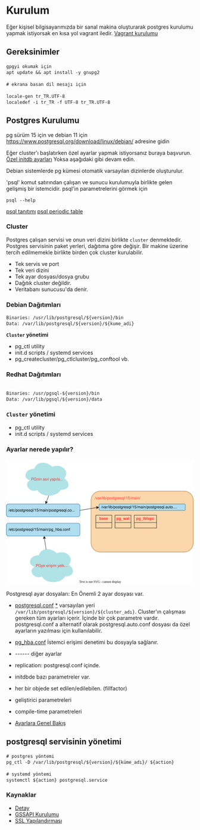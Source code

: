 # Kurulum

Eğer kişisel bilgisayarımızda bir sanal makina oluşturarak postgres kurulumu yapmak istiyorsak en kısa yol vagrant iledir. [Vagrant kurulumu](../vagrant.md) 
## Gereksinimler

```
gpgyi okumak için
apt update && apt install -y gnupg2

# ekrana basan dil mesajı için

locale-gen tr_TR.UTF-8
localedef -i tr_TR -f UTF-8 tr_TR.UTF-8

```

## Postgres Kurulumu
pg sürüm 15 için ve debian 11 için
https://www.postgresql.org/download/linux/debian/ adresine gidin

Eğer cluster'ı başlatırken özel ayarlar yapmak istiyorsanız buraya başvurun.
[Özel initdb ayarları](ozel_ayarlar.md)
Yoksa aşağıdaki gibi devam edin.

Debian sistemlerde pg kümesi otomatik varsayılan dizinlerde oluşturulur. 

'psql' komut satırından çalışan ve sunucu kurulumuyla birlikte gelen gelişmiş bir istemcidir. psql'in parametrelerini görmek için

```
psql --help
 ```
[psql tanıtımı](https://tubitak-bilgem-yte.github.io/pg-yonetici/mydoc_postgresql_istemcileri_psql.html)
[psql periodic table](https://www.reddit.com/media?url=https%3A%2F%2Fexternal-preview.redd.it%2FWouP-ObT2rA0hrikf25-ebcxL7QpJ8qqIbYwO4n42Fc.png%3Fwidth%3D1080%26crop%3Dsmart%26auto%3Dwebp%26s%3Def739bed33fcbbe432cf3f36fa3accb7fa3b8e4b)



### Cluster
Postgres çalışan servisi ve onun veri dizini birlikte `cluster` denmektedir.
Postgres servisinin paket yerleri, dağıtıma göre değişir. Bir makine üzerine tercih edilmemekle birlikte birden çok cluster kurulabilir.
* Tek servis ve port
* Tek veri dizini
* Tek ayar dosyası/dosya grubu
* Dağıtık cluster değildir.
* Veritabanı sunucusu'da denir.

### Debian Dağıtımları

```
Binaries: /usr/lib/postgresql/${version}/bin
Data: /var/lib/postgresql/${version}/${kume_adi}
```

**`Cluster` yönetimi**
* pg_ctl utility
* init.d scripts / systemd services
* pg_createcluster/pg_ctlcluster/pg_conftool vb.
 

### Redhat Dağıtımları

```

Binaries: /usr/pgsql-${version}/bin
Data: /var/lib/pgsql/${version}/data

```

### **`Cluster` yönetimi**
* pg_ctl utility
* init.d scripts / systemd services


### Ayarlar nerede yapılır?

![yapılandırma dosyaları](../images/pg-dosya-sistemi.svg)

Postgresql ayar dosyaları: En Önemli 2 ayar dosyası var.
*  [postgresql.conf](postgresql.conf.md) [*](https://postgresqlco.nf/en/doc/param/)
varsayılan yeri ```/var/lib/postgresql/${version}/${cluster_adı}```. Cluster'ın çalışması gereken tüm ayarları içerir. İçinde bir çok parametre vardır. postgresql.conf a alternatif olarak postgresql.auto.conf dosyası da özel ayarların yazılması için kullanılabilir.
* [pg_hba.conf](pg_hba.conf.md) İstemci erişimi denetimi bu dosyayla sağlanır.

* ------ diğer ayarlar
* replication: postgresql.conf içinde. 
* initdbde bazı parametreler var. 
* her bir objede set edilen/edilebilen. (fillfactor)
* geliştirici parametreleri
* compile-time parametreleri
* [Ayarlara Genel Bakış](ozel_ayarlar.md)


## postgresql servisinin yönetimi
```
# postgres yöntemi
pg_ctl -D /var/lib/postgresql/${version}/${küme_adı}/ ${action}

# systemd yöntemi
systemctl ${action} postgresql.service

```



### Kaynaklar
* [Detay](https://tubitak-bilgem-yte.github.io/pg-yonetici/mydoc_postgresql_kurulum_ayarlanmasi.html)
* [GSSAPI Kurulumu](https://blog.crunchydata.com/blog/windows-active-directory-postgresql-gssapi-kerberos-authentication)
* [SSL Yapılandırması](https://www.cybertec-postgresql.com/en/setting-up-ssl-authentication-for-postgresql/)
